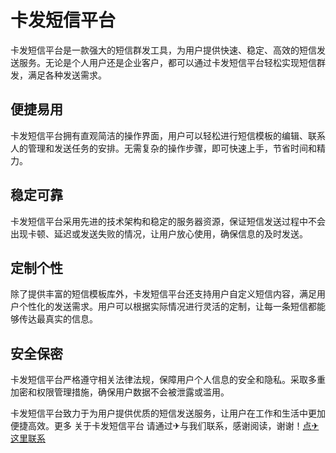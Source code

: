 # 卡发短信平台

卡发短信平台是一款强大的短信群发工具，为用户提供快速、稳定、高效的短信发送服务。无论是个人用户还是企业客户，都可以通过卡发短信平台轻松实现短信群发，满足各种发送需求。

## 便捷易用

卡发短信平台拥有直观简洁的操作界面，用户可以轻松进行短信模板的编辑、联系人的管理和发送任务的安排。无需复杂的操作步骤，即可快速上手，节省时间和精力。

## 稳定可靠

卡发短信平台采用先进的技术架构和稳定的服务器资源，保证短信发送过程中不会出现卡顿、延迟或发送失败的情况，让用户放心使用，确保信息的及时发送。

## 定制个性

除了提供丰富的短信模板库外，卡发短信平台还支持用户自定义短信内容，满足用户个性化的发送需求。用户可以根据实际情况进行灵活的定制，让每一条短信都能够传达最真实的信息。

## 安全保密

卡发短信平台严格遵守相关法律法规，保障用户个人信息的安全和隐私。采取多重加密和权限管理措施，确保用户数据不会被泄露或滥用。

卡发短信平台致力于为用户提供优质的短信发送服务，让用户在工作和生活中更加便捷高效。更多 关于卡发短信平台 请通过✈与我们联系，感谢阅读，谢谢！[点✈这里联系](https://ss.k02.cc)